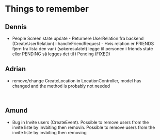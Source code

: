 # Things to remember

## Dennis

- People Screen state update - Returnere UserRelation fra backend (CreateUserRelation) i handleFriendRequest - Hvis relation er FRIENDS fjern fra lista den var i (søkeresulatet) legge til personen i friends state eller PENDING så legges det til i Pending (FIXED)
  <br />

## Adrian

- remove/change CreateLocation in LocationController, model has changed and the method is probably not needed

<br />

## Amund

- Bug in Invite users (CreateEvent). Possible to remove users from the invite liste by invbiting then removin. Possible to remove users from the invite liste by invbiting then removing
